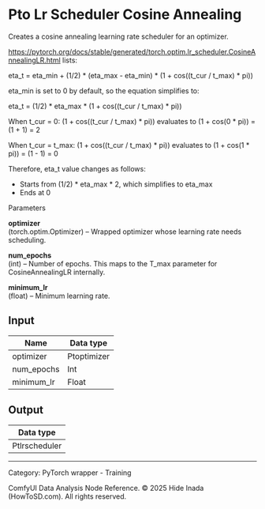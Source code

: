 # Pto Lr Scheduler Cosine Annealing
Creates a cosine annealing learning rate scheduler for an optimizer.

https://pytorch.org/docs/stable/generated/torch.optim.lr_scheduler.CosineAnnealingLR.html
lists:

eta_t = eta_min + (1/2) * (eta_max - eta_min) * (1 + cos((t_cur / t_max) * pi))

eta_min is set to 0 by default, so the equation simplifies to:

eta_t = (1/2) * eta_max * (1 + cos((t_cur / t_max) * pi))

When t_cur = 0:
  (1 + cos((t_cur / t_max) * pi)) evaluates to (1 + cos(0 * pi)) = (1 + 1) = 2

When t_cur = t_max:
  (1 + cos((t_cur / t_max) * pi)) evaluates to (1 + cos(1 * pi)) = (1 - 1) = 0

Therefore, eta_t value changes as follows:
* Starts from (1/2) * eta_max * 2, which simplifies to eta_max
* Ends at 0

Parameters  

**optimizer**  
  (torch.optim.Optimizer) – Wrapped optimizer whose learning rate needs scheduling.

**num_epochs**  
  (int) – Number of epochs. This maps to the T_max parameter for CosineAnnealingLR internally.

**minimum_lr**  
  (float) – Minimum learning rate.

## Input
| Name | Data type |
|---|---|
| optimizer | Ptoptimizer |
| num_epochs | Int |
| minimum_lr | Float |

## Output
| Data type |
|---|
| Ptlrscheduler |

<HR>
Category: PyTorch wrapper - Training

ComfyUI Data Analysis Node Reference. © 2025 Hide Inada (HowToSD.com). All rights reserved.
